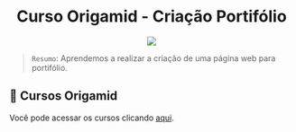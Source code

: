 <h1 align="center">Curso Origamid - Criação Portifólio</h1>
<p align="center">
<img src="http://img.shields.io/static/v1?label=STATUS&message=FINALIZADO&color=GREEN&style=for-the-badge"/>
</p>

> ``Resumo``: Aprendemos a realizar a criação de uma página web para portifólio.

## 📁 Cursos Origamid
Você pode acessar os cursos clicando [aqui](https://www.origamid.com/).
